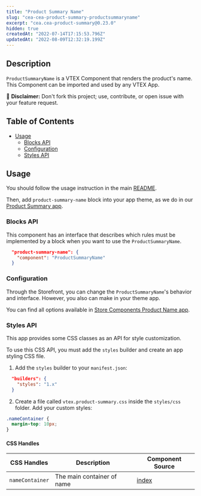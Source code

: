 ```yaml
---
title: "Product Summary Name"
slug: "cea-cea-product-summary-productsummaryname"
excerpt: "cea.cea-product-summary@0.23.0"
hidden: true
createdAt: "2022-07-14T17:15:53.796Z"
updatedAt: "2022-08-09T12:32:19.199Z"
---
```

## Description

`ProductSummaryName` is a VTEX Component that renders the product's name.
This Component can be imported and used by any VTEX App.

:loudspeaker: **Disclaimer:** Don't fork this project; use, contribute, or open issue with your feature request.

## Table of Contents
- [Usage](#usage)
  - [Blocks API](#blocks-api)
  - [Configuration](#configuration)
  - [Styles API](#styles-api)

## Usage

You should follow the usage instruction in the main [README](https://github.com/vtex-apps/product-summary/blob/master/README.md#usage).

Then, add `product-summary-name` block into your app theme, as we do in our [Product Summary app](https://github.com/vtex-apps/product-summary/blob/master/store/blocks.json).

### Blocks API

This component has an interface that describes which rules must be implemented by a block when you want to use the `ProductSummaryName`.

```json
  "product-summary-name": {
    "component": "ProductSummaryName"
  }
```

### Configuration

Through the Storefront, you can change the `ProductSummaryName`'s behavior and interface. However, you also can make in your theme app.

You can find all options available in [Store Components Product Name app](https://github.com/vtex-apps/store-components/blob/master/react/components/ProductName/README.md).

### Styles API

This app provides some CSS classes as an API for style customization.

To use this CSS API, you must add the `styles` builder and create an app styling CSS file.

1. Add the `styles` builder to your `manifest.json`:

```json
  "builders": {
    "styles": "1.x"
  }
```

2. Create a file called `vtex.product-summary.css` inside the `styles/css` folder. Add your custom styles:

```css
.nameContainer {
  margin-top: 10px;
}
```

#### CSS Handles

| CSS Handles   | Description                                          | Component Source                     |
| ------------ | ---------------------------------------------------- | ------------------------------------ |
| `nameContainer` | The main container of name | [index](/react/components/ProductSummaryName/ProductSummaryName.js) |